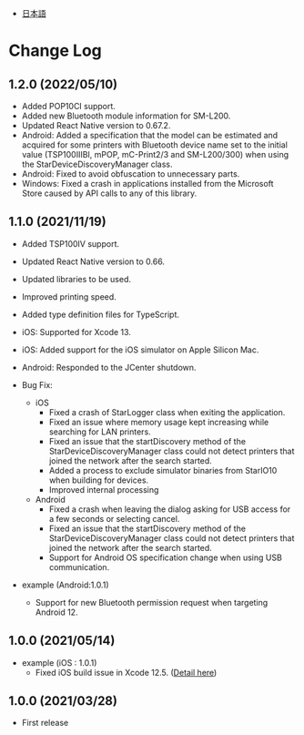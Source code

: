 - [日本語](docs/CHANGELOG_JP.md)

# Change Log

## 1.2.0 (2022/05/10)

* Added POP10CI support.
* Added new Bluetooth module information for SM-L200.
* Updated React Native version to 0.67.2.
* Android: Added a specification that the model can be estimated and acquired for some printers with Bluetooth device name set to the initial value (TSP100IIIBI, mPOP, mC-Print2/3 and SM-L200/300) when using the StarDeviceDiscoveryManager class.
* Android: Fixed to avoid obfuscation to unnecessary parts.
* Windows: Fixed a crash in applications installed from the Microsoft Store caused by API calls to any of this library.

## 1.1.0 (2021/11/19)

* Added TSP100IV support.
* Updated React Native version to 0.66.
* Updated libraries to be used.
* Improved printing speed.
* Added type definition files for TypeScript.
* iOS: Supported for Xcode 13.
* iOS: Added support for the iOS simulator on Apple Silicon Mac.
* Android: Responded to the JCenter shutdown.
* Bug Fix:
  * iOS
    * Fixed a crash of StarLogger class when exiting the application.
    * Fixed an issue where memory usage kept increasing while searching for LAN printers.
    * Fixed an issue that the startDiscovery method of the StarDeviceDiscoveryManager class could not detect printers that joined the network after the search started.
    * Added a process to exclude simulator binaries from StarIO10 when building for devices.
    * Improved internal processing
  * Android
    * Fixed a crash when leaving the dialog asking for USB access for a few seconds or selecting cancel.
    * Fixed an issue that the startDiscovery method of the StarDeviceDiscoveryManager class could not detect printers that joined the network after the search started.
    * Support for Android OS specification change when using USB communication.

* example (Android:1.0.1)
  * Support for new Bluetooth permission request when targeting Android 12.

## 1.0.0 (2021/05/14)

* example (iOS : 1.0.1)
    * Fixed iOS build issue in Xcode 12.5. ([Detail here](https://github.com/facebook/react-native/issues/31480))

## 1.0.0 (2021/03/28)

* First release

